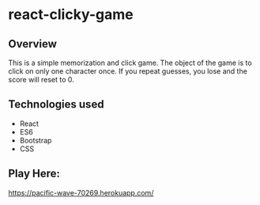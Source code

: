 # react-clicky-game

## Overview

This is a simple memorization and click game. The object of the game is to click on only one character once. If you repeat guesses, you lose and the score will reset to 0. 

## Technologies used

* React
* ES6
* Bootstrap
* CSS

## Play Here: 
https://pacific-wave-70269.herokuapp.com/
